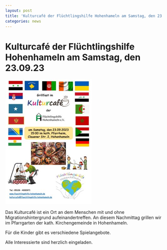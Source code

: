 ```yaml
---
layout: post
title: 'Kulturcafé der Flüchtlingshilfe Hohenhameln am Samstag, den 23.09.23'
categories: news
---
```



Kulturcafé der Flüchtlingshilfe Hohenhameln am Samstag, den 23\.09\.23
======================================================================


![Beitragsbild](/assets/post-images/40_Kulturcafe_23_09_2023.jpg)

Das Kulturcafé ist ein Ort an dem Menschen mit und ohne Migrationshintergrund aufeinandertreffen. An diesem Nachmittag grillen wir im Pfarrgarten der kath. Kirchengemeinde in Hohenhameln. 

Für die Kinder gibt es verschiedene Spielangebote.

Alle Interessierte sind herzlich eingeladen.

